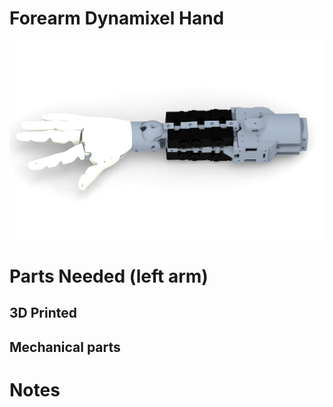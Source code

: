 # Forearm Dynamixel Hand

<img src="https://raw.githubusercontent.com/newdexterity/Open-Biomanual-Manipulation-System/master/images/readme/obmp-fdh-1700.jpg" width="800">


# Parts Needed (left arm)
## 3D Printed

## Mechanical parts


# Notes
